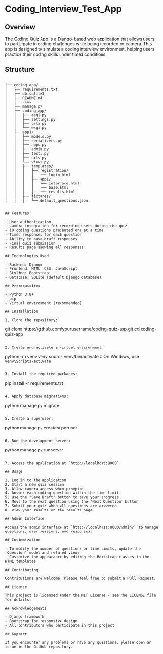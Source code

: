 # Coding_Interview_Test_App

## Overview

The Coding Quiz App is a Django-based web application that allows users to participate in coding challenges while being recorded on camera. This app is designed to simulate a coding interview environment, helping users practice their coding skills under timed conditions.


## Structure

```

├── coding_app/
│   ├── requirements.txt
│   ├── db.sqlite3
│   ├── README.md
│   ├── .env
│   ├── manage.py
│   ├── coding_app/
│   │   ├── asgi.py
│   │   ├── settings.py
│   │   ├── urls.py
│   │   └── wsgi.py
│   ├── app1/
│   │   ├── models.py
│   │   ├── serializers.py
│   │   ├── apps.py
│   │   ├── admin.py
│   │   ├── tests.py
│   │   ├── urls.py
│   │   └── views.py
│   │   ├── templates/
│   │   │   ├── registration/
│   │   │   │   └── login.html
│   │   │   ├── app1/
│   │   │   │   ├── interface.html
│   │   │   │   ├── base.html
│   │   │   │   └── results.html
│   │   ├── fixtures/
│   │   │   └── default_questions.json


## Features

- User authentication
- Camera integration for recording users during the quiz
- 10 coding questions presented one at a time
- Timed responses for each question
- Ability to save draft responses
- Final quiz submission
- Results page showing all responses

## Technologies Used

- Backend: Django
- Frontend: HTML, CSS, JavaScript
- Styling: Bootstrap
- Database: SQLite (default Django database)

## Prerequisites

- Python 3.8+
- pip
- Virtual environment (recommended)

## Installation

1. Clone the repository:
   ```
   git clone https://github.com/yourusername/coding-quiz-app.git
   cd coding-quiz-app
   ```

2. Create and activate a virtual environment:
   ```
   python -m venv venv
   source venv/bin/activate  # On Windows, use `venv\Scripts\activate`
   ```

3. Install the required packages:
   ```
   pip install -r requirements.txt
   ```

4. Apply database migrations:
   ```
   python manage.py migrate
   ```

5. Create a superuser:
   ```
   python manage.py createsuperuser
   ```

6. Run the development server:
   ```
   python manage.py runserver
   ```

7. Access the application at `http://localhost:8000`

## Usage

1. Log in to the application
2. Start a new quiz session
3. Allow camera access when prompted
4. Answer each coding question within the time limit
5. Use the "Save Draft" button to save your progress
6. Move to the next question using the "Next Question" button
7. Submit your quiz when all questions are answered
8. View your results on the results page

## Admin Interface

Access the admin interface at `http://localhost:8000/admin/` to manage questions, user sessions, and responses.

## Customization

- To modify the number of questions or time limits, update the `Question` model and related views
- Customize the appearance by editing the Bootstrap classes in the HTML templates

## Contributing

Contributions are welcome! Please feel free to submit a Pull Request.

## License

This project is licensed under the MIT License - see the LICENSE file for details.

## Acknowledgements

- Django framework
- Bootstrap for responsive design
- All contributors who participate in this project

## Support

If you encounter any problems or have any questions, please open an issue in the GitHub repository.
